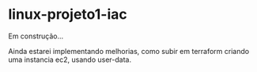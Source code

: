 # linux-projeto1-iac

Em construção...

Ainda estarei implementando melhorias, como subir em terraform criando uma instancia ec2, usando user-data.
